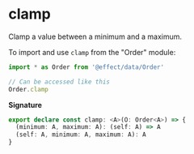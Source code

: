 # clamp

Clamp a value between a minimum and a maximum.

To import and use `clamp` from the "Order" module:

```ts
import * as Order from '@effect/data/Order'

// Can be accessed like this
Order.clamp
```

**Signature**

```ts
export declare const clamp: <A>(O: Order<A>) => {
  (minimum: A, maximum: A): (self: A) => A
  (self: A, minimum: A, maximum: A): A
}
```
